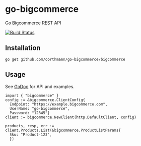 # go-bigcommerce
Go Bigcommerce REST API

[![Build Status](https://travis-ci.org/corthmann/go-bigcommerce.svg?branch=master)](https://travis-ci.org/corthmann/go-bigcommerce)

Installation
-------------
```
go get github.com/corthmann/go-bigcommerce/bigcommerce
```

Usage
-------------
See [GoDoc](https://godoc.org/github.com/corthmann/go-bigcommerce/bigcommerce) for API and examples.

```
import { "bigcommerce" }
config := &bigcommerce.ClientConfig{
  Endpoint: "https://example.bigcommerce.com",
  UserName: "go-bigcommerce",
  Password: "12345"}
client := bigcommerce.NewClient(http.DefaultClient, config)

products, resp, err := client.Products.List(&bigcommerce.ProductListParams{
  Sku: "Product-123",
  })
```
